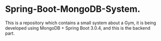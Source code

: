 # Spring-Boot-MongoDB-System.
This is a repository which contains a small system about a Gym, it is being developed using MongoDB + Spring Boot 3.0.4, and this is the backend part.
